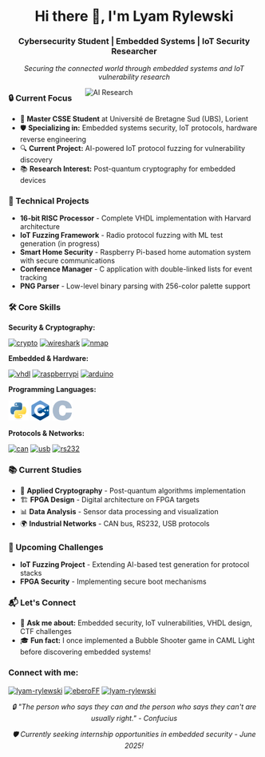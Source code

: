 <h1 align="center">Hi there 👋, I'm Lyam Rylewski</h1>
<h3 align="center">Cybersecurity Student | Embedded Systems | IoT Security Researcher</h3>

<p align="center">
  <em>Securing the connected world through embedded systems and IoT vulnerability research</em>
</p>

<img align="right" alt="AI Research" width="350" src="https://reactiongifs.me/wp-content/uploads/2022/05/Work-Hard-Everyday.gif">

### 🔒 Current Focus
- 🎯 **Master CSSE Student** at Université de Bretagne Sud (UBS), Lorient
- 🛡️ **Specializing in:** Embedded systems security, IoT protocols, hardware reverse engineering
- 🔍 **Current Project:** AI-powered IoT protocol fuzzing for vulnerability discovery
- 📚 **Research Interest:** Post-quantum cryptography for embedded devices

### 🚀 Technical Projects
- **16-bit RISC Processor** - Complete VHDL implementation with Harvard architecture
- **IoT Fuzzing Framework** - Radio protocol fuzzing with ML test generation (in progress)
- **Smart Home Security** - Raspberry Pi-based home automation system with secure communications
- **Conference Manager** - C application with double-linked lists for event tracking
- **PNG Parser** - Low-level binary parsing with 256-color palette support

### 🛠️ Core Skills

**Security & Cryptography:**
<p align="left">
<a href="https://www.cryptopp.com/" target="_blank" rel="noreferrer"><img src="https://upload.wikimedia.org/wikipedia/commons/f/f1/C_black_white.svg" alt="crypto" width="40" height="40"/></a>
<a href="https://www.wireshark.org/" target="_blank" rel="noreferrer"><img src="https://www.vectorlogo.zone/logos/wireshark/wireshark-icon.svg" alt="wireshark" width="40" height="40"/></a>
<a href="https://nmap.org/" target="_blank" rel="noreferrer"><img src="https://nmap.org/images/nmap-logo-64px.svg" alt="nmap" width="40" height="40"/></a>
</p>

**Embedded & Hardware:**
<p align="left">
<a href="https://www.intel.com/content/www/us/en/programmable/customertraining/webex/VHDL/presentation_html5.html" target="_blank" rel="noreferrer"><img src="https://cdn.prod.website-files.com/6047a9e35e5dc54ac86ddd90/638a61921edcd67d5720a25a__MFi-0rEM2Y6219Ky3MT0ee_95o0d6Ah_5hM11khoTE.png" alt="vhdl" width="40" height="40"/></a>
<a href="https://www.raspberrypi.org/" target="_blank" rel="noreferrer"><img src="https://www.vectorlogo.zone/logos/raspberrypi/raspberrypi-icon.svg" alt="raspberrypi" width="40" height="40"/></a>
<a href="https://www.arduino.cc/" target="_blank" rel="noreferrer"><img src="https://www.vectorlogo.zone/logos/arduino/arduino-icon.svg" alt="arduino" width="40" height="40"/></a>
</p>

**Programming Languages:**
<p align="left">
<a href="https://www.python.org" target="_blank" rel="noreferrer"><img src="https://raw.githubusercontent.com/devicons/devicon/master/icons/python/python-original.svg" alt="python" width="40" height="40"/></a>
<a href="https://www.w3schools.com/cpp/" target="_blank" rel="noreferrer"><img src="https://raw.githubusercontent.com/devicons/devicon/master/icons/cplusplus/cplusplus-original.svg" alt="cplusplus" width="40" height="40"/></a>
<a href="https://www.cprogramming.com/" target="_blank" rel="noreferrer"><img src="https://raw.githubusercontent.com/devicons/devicon/master/icons/c/c-original.svg" alt="c" width="40" height="40"/></a>
</p>

**Protocols & Networks:**
<p align="left">
<a href="https://en.wikipedia.org/wiki/CAN_bus" target="_blank" rel="noreferrer"><img src="https://upload.wikimedia.org/wikipedia/commons/d/d1/CAN_Logo.svg" alt="can" width="40" height="40"/></a>
<a href="https://en.wikipedia.org/wiki/USB_hardware" target="_blank" rel="noreferrer"><img src="https://upload.wikimedia.org/wikipedia/commons/6/67/USB_icon.svg" alt="usb" width="40" height="40"/></a>
<a href="https://en.wikipedia.org/wiki/RS-232" target="_blank" rel="noreferrer"><img src="https://img.icons8.com/?size=100&id=17549&format=png&color=000000" alt="rs232" width="40" height="40"/></a>
</p>

### 📚 Current Studies
- 🔐 **Applied Cryptography** - Post-quantum algorithms implementation
- 🏗️ **FPGA Design** - Digital architecture on FPGA targets
- 📊 **Data Analysis** - Sensor data processing and visualization
- 🌍 **Industrial Networks** - CAN bus, RS232, USB protocols

### 🎯 Upcoming Challenges
- **IoT Fuzzing Project** - Extending AI-based test generation for protocol stacks
- **FPGA Security** - Implementing secure boot mechanisms

### 📬 Let's Connect
- 💬 **Ask me about:** Embedded security, IoT vulnerabilities, VHDL design, CTF challenges
- 🎓 **Fun fact:** I once implemented a Bubble Shooter game in CAML Light before discovering embedded systems!

<h3 align="left">Connect with me:</h3>
<p align="left">
<a href="https://www.linkedin.com/in/lyam-rylewski-b39383245" target="blank"><img align="center" src="https://raw.githubusercontent.com/rahuldkjain/github-profile-readme-generator/master/src/images/icons/Social/linked-in-alt.svg" alt="lyam-rylewski" height="30" width="40" /></a>
<a href="https://github.com/eberoFF" target="blank"><img align="center" src="https://raw.githubusercontent.com/rahuldkjain/github-profile-readme-generator/master/src/images/icons/Social/github.svg" alt="eberoFF" height="30" width="40" /></a>
<a href="mailto:rylewski.e2100011@etud.univ-ubs.fr?subject=Objet%20de%20l'emailrylewski.e2100011@etud.univ-ubs.fr" target="blank"><img align="center" src="https://www.univ-ubs.fr/_richText-file/ametys-internal%253Asites/wwwdev/ametys-internal%253Acontents/normes-graphiques-article/_attribute/content/_data/UBS-LOGO-RVB-Fd-Transparent_150x212.png" alt="lyam-rylewski" height="30" width="40" /></a>
</p>
<p align="center">
<em>🔒 "The person who says they can and the person who says they can't are usually right." - Confucius </em>
</p>

<p align="center">
<em>🛡️ Currently seeking internship opportunities in embedded security - June 2025!</em>
</p>
